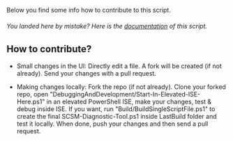 Below you find some info how to contribute to this script.

###### You landed here by mistake? Here is the [documentation](https://microsoft.github.io/CSS-SystemCenter-ServiceManager/SCSM-Diagnostic-Tool/) of this script.

## How to contribute?

- Small changes in the UI: 
Directly edit a file. A fork will be created (if not already). Send your changes with a pull request.

- Making changes locally: 
Fork the repo (if not already). Clone your forked repo, open "DebuggingAndDevelopment/Start-In-Elevated-ISE-Here.ps1" in an elevated PowerShell ISE, make your changes, test & debug inside ISE. 
If you want, run "Build/BuildSingleScriptFile.ps1" to create the final SCSM-Diagnostic-Tool.ps1 inside LastBuild folder and test it locally. 
When done, push your changes and then send a pull request.

